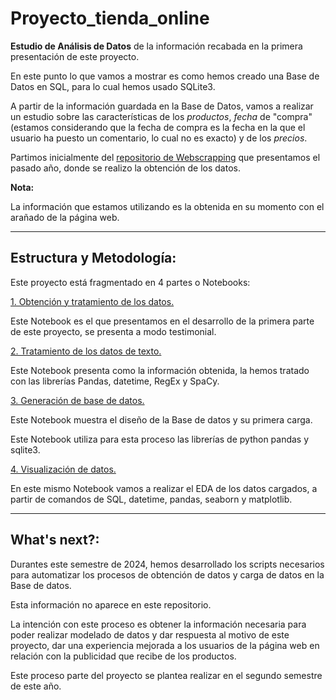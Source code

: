 # Proyecto_tienda_online

**Estudio de Análisis de Datos** de la información recabada en la primera presentación de este proyecto.

En este punto lo que vamos a mostrar es como hemos creado una Base de Datos en SQL, para lo cual hemos usado SQLite3.

A partir de la información guardada en la Base de Datos, vamos a realizar un estudio sobre las características de los *productos*, *fecha* de "compra" (estamos considerando que la fecha de compra es la fecha en la que el usuario ha puesto un comentario, lo cual no es exacto) y de los *precios*.

Partimos inicialmente del [repositorio de Webscrapping](https://github.com/75Engel/Webscrapping_tienda_online) que presentamos el pasado año, donde se realizo la obtención de los datos.

**Nota:** 

La información que estamos utilizando es la obtenida en su momento con el arañado de la página web.

---
## Estructura y Metodología:

Este proyecto está fragmentado en 4 partes o Notebooks:

[1. Obtención y tratamiento de los datos.](src/Notebook/01_Scrape.ipynb)

Este Notebook es el que presentamos en el desarrollo de la primera parte de este proyecto, se presenta a modo testimonial.

[2. Tratamiento de los datos de texto.](src/Notebook/02_Engineering.ipynb)

Este Notebook presenta como la información obtenida, la hemos tratado con las librerías Pandas, datetime, RegEx y SpaCy.

[3. Generación de base de datos.](src/Notebook/03_sql.ipynb)

Este Notebook muestra el diseño de la Base de datos y su primera carga.

Este Notebook utiliza para esta proceso las librerías de python pandas y sqlite3.

[4. Visualización de datos.](src/Notebook/03_sql.ipynb)

En este mismo Notebook vamos a realizar el EDA de los datos cargados, a partir de comandos de SQL, datetime, pandas, seaborn y matplotlib.

---
## What's next?:

Durantes este semestre de 2024, hemos desarrollado los scripts necesarios para automatizar los procesos de obtención de datos y carga de datos en la Base de datos.

Esta información no aparece en este repositorio.

La intención con este proceso es obtener la información necesaria para poder realizar modelado de datos y dar respuesta al motivo de este proyecto, dar una experiencia mejorada a los usuarios de la página web en relación con la publicidad que recibe de los productos.

Este proceso parte del proyecto se plantea realizar en el segundo semestre de este año.
